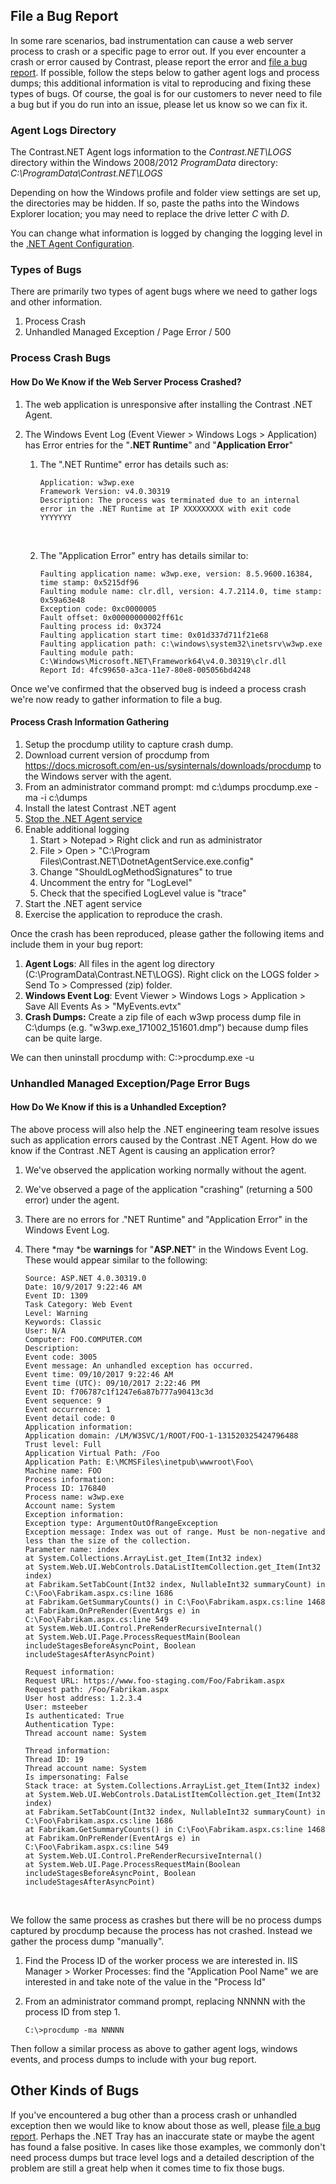<!--
title: "Getting .NET Agent Logs"
description: "Instructions on using .NET agent logs"
tags: "troubleshoot configuration logging agent .Net"
-->

## File a Bug Report

In some rare scenarios, bad instrumentation can cause a web server process to crash or a specific page to error out. If you ever encounter a crash or error caused by Contrast,  please report the error and [file a bug report](mailto:bugs@contrastsecurity.com). If possible, follow the steps below to gather agent logs and process dumps; this additional information is vital to reproducing and fixing these types of bugs. Of course, the goal is for our customers to never need to file a bug but if you do run into an issue, please let us know so we can fix it. 

### Agent Logs Directory

The Contrast.NET Agent logs information to the *Contrast.NET\LOGS* directory within the Windows 2008/2012 *ProgramData* directory: *C:\ProgramData\Contrast.NET\LOGS* 

Depending on how the Windows profile and folder view settings are set up, the directories may be hidden. If so, paste the paths into the Windows Explorer location; you may need to replace the drive letter *C* with *D*.

You can change what information is logged by changing the logging level in the [.NET Agent Configuration](installation-netconfig.html).

### Types of Bugs

There are primarily two types of agent bugs where we need to gather logs and other information.    

1. Process Crash
2. Unhandled Managed Exception / Page Error / 500

### Process Crash Bugs

#### How Do We Know if the Web Server Process Crashed?

1. The web application is unresponsive after installing the Contrast .NET Agent.

2. The Windows Event Log (Event Viewer > Windows Logs > Application) has Error entries for the "**.NET Runtime**" and "**Application Error**" 

   1. The ".NET Runtime" error has details such as: 

      ```
      Application: w3wp.exe
      Framework Version: v4.0.30319
      Description: The process was terminated due to an internal error in the .NET Runtime at IP XXXXXXXXX with exit code YYYYYYY
      ```

      ​

   2. The "Application Error" entry has details similar to:

      ```
      Faulting application name: w3wp.exe, version: 8.5.9600.16384, time stamp: 0x5215df96
      Faulting module name: clr.dll, version: 4.7.2114.0, time stamp: 0x59a63e48
      Exception code: 0xc0000005
      Fault offset: 0x00000000002ff61c
      Faulting process id: 0x3724
      Faulting application start time: 0x01d337d711f21e68
      Faulting application path: c:\windows\system32\inetsrv\w3wp.exe
      Faulting module path: C:\Windows\Microsoft.NET\Framework64\v4.0.30319\clr.dll
      Report Id: 4fc99650-a3ca-11e7-80e8-005056bd4248
      ```

Once we've confirmed that the observed bug is indeed a process crash we're now ready to gather information to file a bug. 

#### Process Crash Information Gathering 
1. Setup the procdump utility to capture crash dump. 
  1. Download current version of procdump from https://docs.microsoft.com/en-us/sysinternals/downloads/procdump to the Windows server with the agent.
  2. From an administrator command prompt: 
     md c:\dumps 
     procdump.exe -ma -i c:\dumps
  3. Install the latest Contrast .NET agent
  4. [Stop the .NET Agent service](http://127.0.0.1:9000/installation-netusage.html#usage)
  5. Enable additional logging 
     1. Start > Notepad > Right click and run as administrator
     2. File > Open > "C:\Program Files\Contrast.NET\DotnetAgentService.exe.config"
     3. Change "ShouldLogMethodSignatures" to true 
     4. Uncomment the entry for "LogLevel" 
     5. Check that the specified LogLevel value is "trace"
  6. Start the .NET agent service
  7. Exercise the application to reproduce the crash.


Once the crash has been reproduced, please gather the following items and include them in your bug report:

1. **Agent Logs**: All files in the agent log directory (C:\ProgramData\Contrast.NET\LOGS). Right click on the LOGS folder > Send To > Compressed (zip) folder.
2. **Windows Event Log**: Event Viewer > Windows Logs > Application > Save All Events As > "MyEvents.evtx"
3. **Crash Dumps:** Create a zip file of each w3wp process dump file in C:\dumps (e.g. "w3wp.exe_171002_151601.dmp") because dump files can be quite large.

We can then uninstall procdump with: C:>procdump.exe -u

### Unhandled Managed Exception/Page Error Bugs 

#### How Do We Know if this is a Unhandled Exception?

The above process will also help the .NET engineering team resolve issues such as application errors caused by the Contrast .NET Agent. How do we know if the Contrast .NET Agent is causing an application error? 

1. We've observed the application working normally without the agent. 

2. We've observed a page of the application "crashing" (returning a 500 error) under the agent. 

3. There are no errors for ."NET Runtime" and "Application Error" in the Windows Event Log.

4. There *may *be **warnings** for "**ASP.NET**" in the Windows Event Log. These would appear similar to the following:

   ```
   Source: ASP.NET 4.0.30319.0
   Date: 10/9/2017 9:22:46 AM
   Event ID: 1309
   Task Category: Web Event
   Level: Warning
   Keywords: Classic
   User: N/A
   Computer: FOO.COMPUTER.COM
   Description:
   Event code: 3005
   Event message: An unhandled exception has occurred.
   Event time: 09/10/2017 9:22:46 AM
   Event time (UTC): 09/10/2017 2:22:46 PM
   Event ID: f706787c1f1247e6a87b777a90413c3d
   Event sequence: 9
   Event occurrence: 1
   Event detail code: 0
   Application information:
   Application domain: /LM/W3SVC/1/ROOT/FOO-1-131520325424796488
   Trust level: Full
   Application Virtual Path: /Foo
   Application Path: E:\MCMSFiles\inetpub\wwwroot\Foo\
   Machine name: FOO
   Process information:
   Process ID: 176840
   Process name: w3wp.exe
   Account name: System
   Exception information:
   Exception type: ArgumentOutOfRangeException
   Exception message: Index was out of range. Must be non-negative and less than the size of the collection.
   Parameter name: index
   at System.Collections.ArrayList.get_Item(Int32 index)
   at System.Web.UI.WebControls.DataListItemCollection.get_Item(Int32 index)
   at Fabrikam.SetTabCount(Int32 index, NullableInt32 summaryCount) in C:\Foo\Fabrikam.aspx.cs:line 1686
   at Fabrikam.GetSummaryCounts() in C:\Foo\Fabrikam.aspx.cs:line 1468
   at Fabrikam.OnPreRender(EventArgs e) in C:\Foo\Fabrikam.aspx.cs:line 549
   at System.Web.UI.Control.PreRenderRecursiveInternal()
   at System.Web.UI.Page.ProcessRequestMain(Boolean includeStagesBeforeAsyncPoint, Boolean includeStagesAfterAsyncPoint)

   Request information:
   Request URL: https://www.foo-staging.com/Foo/Fabrikam.aspx
   Request path: /Foo/Fabrikam.aspx
   User host address: 1.2.3.4
   User: msteeber
   Is authenticated: True
   Authentication Type: 
   Thread account name: System

   Thread information:
   Thread ID: 19
   Thread account name: System
   Is impersonating: False
   Stack trace: at System.Collections.ArrayList.get_Item(Int32 index)
   at System.Web.UI.WebControls.DataListItemCollection.get_Item(Int32 index)
   at Fabrikam.SetTabCount(Int32 index, NullableInt32 summaryCount) in C:\Foo\Fabrikam.aspx.cs:line 1686
   at Fabrikam.GetSummaryCounts() in C:\Foo\Fabrikam.aspx.cs:line 1468
   at Fabrikam.OnPreRender(EventArgs e) in C:\Foo\Fabrikam.aspx.cs:line 549
   at System.Web.UI.Control.PreRenderRecursiveInternal()
   at System.Web.UI.Page.ProcessRequestMain(Boolean includeStagesBeforeAsyncPoint, Boolean includeStagesAfterAsyncPoint)
   ```

   ​

We follow the same process as crashes but there will be no process dumps captured by procdump because the process has not crashed. Instead we gather the process dump "manually". 

1. Find the Process ID of the worker process we are interested in. IIS Manager > Worker Processes: find the "Application Pool Name" we are interested in and take note of the value in the "Process Id" 

2. From an administrator command prompt, replacing NNNNN with the process ID from step 1.

   ```
   C:\>procdump -ma NNNNN
   ```



Then follow a similar process as above to gather agent logs, windows events, and process dumps to include with your bug report. 



## Other Kinds of Bugs

If you've encountered a bug other than a process crash or unhandled exception then we would like to know about those as well, please [file a bug report](mailto:bugs@contrastsecurity.com). Perhaps the .NET Tray has an inaccurate state or maybe the agent has found a false positive. In cases like those examples, we commonly don't need process dumps but trace level logs and a detailed description of the problem are still a great help when it comes time to fix those bugs.  